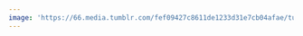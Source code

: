 ```yaml
---
image: 'https://66.media.tumblr.com/fef09427c8611de1233d31e7cb04afae/tumblr_oqknocVNjU1tbdx3so1_1280.jpg'
---
```

